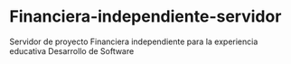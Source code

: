 # Financiera-independiente-servidor
Servidor de proyecto Financiera independiente para la experiencia educativa Desarrollo de Software
